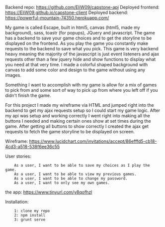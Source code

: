 Backend repo: https://github.com/EliW09/capstone-api
Deployed frontend: https://EliW09.github.io/capstone-client
Deployed backend: https://powerful-mountain-74350.herokuapp.com/

My game is called Escape, built in html5, canvas (html5, made my background), sass, toastr (for popups), JQuery and javascript. The game has a backend to save your game choices and to get the storyline to be displayed on the frontend. As you play the game you constantly make requests to the backend to save what you pick. This game is very backend heavy meaning the majority of the javascript is just event listeners and ajax requests other than a few jquery hide and show functions to display what you need at that very time. I made a colorful shaped background with canvas to add some color and design to the game without using any images.

Something I want to accomplish with my game is allow for a mix of games to pick from and some sort of way to pick up from where you left off if you didn't finish the game.

For this project I made my wireframe via HTML and jumped right into the backend to get my ajax requests setup so I could start my game logic. After my api was setup and working correctly I went right into making all the buttons I needed and making certain ones show at set times during the game. After getting all buttons to show correctly I created the ajax get requests to fetch the game storyline to be displayed on screen.

Wireframe: https://www.lucidchart.com/invitations/accept/86efffd5-cb18-4cd3-a518-538f6ee36c55

User stories:
```
    As a user, I want to be able to save my choices as I play the game.
    As a user, I want to be able to view my previous games.
    As a user, I want to be able to change my password.
    As a user, I want to only see my own games.
```

the app: https://www.tinyurl.com/y8qofhzl

Installation: 
```
    1: clone my repo
    2: npm install
    3: grunt serve
```